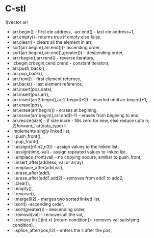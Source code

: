 # C-stl
1)vector<int> arr
  - arr.begin() - first ele address,
  -arr.end() - last ele address+1,
  - arr.empty()- returns true if empty else false,
  - arr.clear() - clears all the element in arr,
  - sort(arr.begin(),arr.end())- ascending order,
  - sort(arr.begin(),arr.end(),greater<int>()) - descending order,
  - arr.rbegin(),arr.rend() - reverse iterators,
  - .cbegin,crbegin,cend,crend - constant iterators,
  - arr.push_back(),
  - arr.pop_back(),
  - arr.front() - first element refernce,
  - arr.back() - last element reference,
  - arr.insert(pos,data),
  - arr.insert(pos,arr),
  - arr.insert(arr2.begin(),arr2.begin()+2) - inserted until arr.begin()+1,
  - arr.erase(pos),
  - arr.erase(arr.begin()) - erases at begining,
  - arr.erase(arr.begin(),arr.end()-1) - erases from begining to end,
  - arr.resize(size) - if size incre - fills zero for new, else reduce upto n;
  2)forward_list(data_type) ll
  - implements singly linked list,
  - ll.push_front(),
  - ll.pop_front(),
  - ll.assign({n1,n2,n3}) - assign values to the linked list,
  - ll.assign(time, val) - assign repeated values to linked list,
  - ll.emplace_front(val) - no copying oocurs, similiar to push_front,
  - ll.insert_after(address, val or array)
  - ll.emplace_after(add,val),
  - ll.erase_after(add),
  - ll.erase_after(add1,add2) - removes from add1 to add2,
  - ll.clear(),
  - ll.empty(),
  - ll.reverse(),
  - ll.merge(ll2) - merges two sorted linked list,
  - ll.sort() -ascending order,
  - ll.sort(greater<int>()) - descending order,
  - ll.remove(val) - removes all the val,
  - ll.remove if ([](int x) {return condition})- removes val satisfying condition),
  - ll.splice_after(pos,ll2) - enters the ll after the pos,
  
